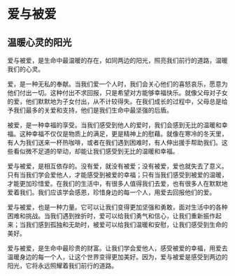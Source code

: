 # 爱与被爱
## 温暖心灵的阳光

爱与被爱，是生命中最温暖的存在，如同两边的阳光，照亮我们前行的道路，温暖我们的心灵。

爱，是一种无私的奉献。当我们爱一个人时，我们会关心他们的喜怒哀乐，愿意为他们付出一切。这种付出不求回报，只是希望对方能够幸福快乐。就像父母对子女的爱，他们默默地为子女付出，从不计较得失。在我们成长的过程中，父母总是给予我们最多的关爱和支持，他们是我们生命中最坚强的后盾。

被爱，是一种幸福的享受。当我们感受到他人的爱时，我们会感到无比的温暖和幸福。这种幸福不仅仅是物质上的满足，更是精神上的慰藉。就像在寒冷的冬天里，有人为我们送来一杯热咖啡，或者在我们遇到困难时，有人伸出援手帮助我们。这些看似微不足道的举动，却能让我们感受到无比的温暖和幸福。

爱与被爱，是相互依存的。没有爱，就没有被爱；没有被爱，爱也就失去了意义。只有当我们学会爱他人，才能感受到被爱的幸福；只有当我们感受到被爱的温暖，才能更加珍惜爱。在我们的生活中，有很多人值得我们去爱，也有很多人在默默地爱着我们。我们应该学会感恩，珍惜身边的每一个人，用爱去回报他们的爱。

爱与被爱，也是一种力量。它可以让我们变得更加坚强和勇敢，面对生活中的各种困难和挑战。当我们遇到挫折时，爱可以给我们勇气和信心，让我们重新振作起来；当我们感到孤独和无助时，被爱可以给我们温暖和安慰，让我们感受到生命的美好。

爱与被爱，是生命中最珍贵的财富。让我们学会爱他人，感受被爱的幸福，用爱去温暖身边的每一个人，让这个世界变得更加美好。因为，爱与被爱是感受到两边的阳光，它将永远照耀着我们前行的道路。